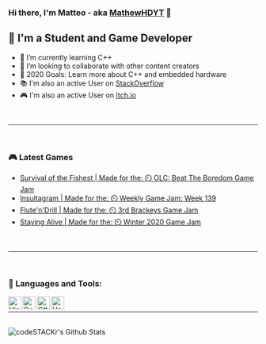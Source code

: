 ### Hi there, I'm Matteo - aka [MathewHDYT][gamedevelopment] 👋

## 👦 I'm a Student and Game Developer
- 🔬 I’m currently learning C++
- 👯 I’m looking to collaborate with other content creators
- 🥅 2020 Goals: Learn more about C++ and embedded hardware
- 📚 I'm also an active User on [StackOverflow][website]
- 🎮 I'm also an active User on [Itch.io][gamedevelopment]

<br />

---

<br />

### 🎮 Latest Games
<!-- GAME:START -->
- [Survival of the Fishest | Made for the: ⏲️ OLC: Beat The Boredom Game Jam](https://mathewhdyt.itch.io/sof)
- [Insultagram | Made for the: ⏲️ Weekly Game Jam: Week 139](https://mathewhdyt.itch.io/insultagram)
- [Flute'n'Drill | Made for the: ⏲️ 3rd Brackeys Game Jam](https://mathewhdyt.itch.io/fluteandndrill)
- [Staying Alive | Made for the: ⏲️ Winter 2020 Game Jam](https://mathewhdyt.itch.io/staying-alive)
<!-- GAME:END -->

<br />

---

<br />

### 🧰 Languages and Tools:

<img align="left" alt="Visual Studio 2019" width="26px" src="https://devblogs.microsoft.com/visualstudio/wp-content/uploads/sites/4/2019/01/visualstudio-1.png" />
<img align="left" alt="C++" width="26px" src="https://img.icons8.com/color/1600/c-plus-plus-logo.png" />
<img align="left" alt="C#" width="26px" src="https://w0.pngwave.com/png/328/221/c-programming-language-logo-microsoft-visual-studio-net-framework-javascript-icon-png-clip-art.png" />
<img align="left" alt="Unity" width="26px" src="https://raw.githubusercontent.com/FortAwesome/Font-Awesome/master/svgs/brands/unity.svg" />

<br />

---

<br />

<img align="left" alt="codeSTACKr's Github Stats" src="https://github-readme-stats.vercel.app/api?username=MathewHDYT&show_icons=true&hide_border=true" />

[website]:https://stackoverflow.com/users/13794611/mathewhd?tab=profile
[gamedevelopment]:https://mathewhdyt.itch.io
